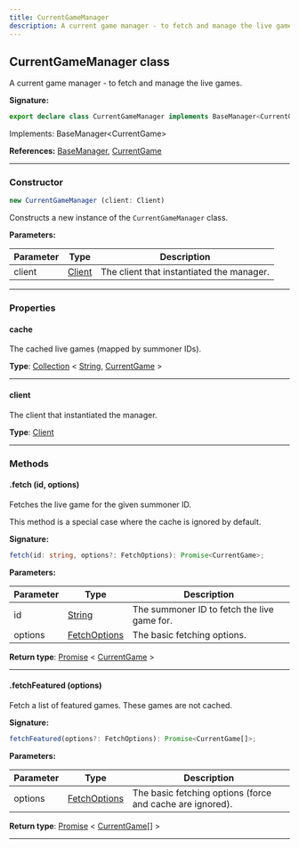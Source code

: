 ```yaml
---
title: CurrentGameManager
description: A current game manager - to fetch and manage the live games.
---
```


## CurrentGameManager class

A current game manager - to fetch and manage the live games.

**Signature:**

```ts
export declare class CurrentGameManager implements BaseManager<CurrentGame> 
```

Implements: BaseManager<CurrentGame\>

**References:** [BaseManager](/api/BaseManager.md), [CurrentGame](/api/CurrentGame.md)

---

### Constructor

```ts
new CurrentGameManager (client: Client)
```

Constructs a new instance of the `CurrentGameManager` class.

**Parameters:**

| Parameter | Type | Description |
| --------- | ---- | ----------- |
| client | [Client](/api/Client.md) | The client that instantiated the manager. |
---

### Properties

#### cache

The cached live games (mapped by summoner IDs).



**Type**: [Collection](https://discord.js.org/#/docs/collection/stable/class/Collection) \< [String](https://developer.mozilla.org/en-US/docs/Web/JavaScript/Reference/Global_Objects/String), [CurrentGame](/api/CurrentGame.md) \>

---

#### client

The client that instantiated the manager.



**Type**: [Client](/api/Client.md)

---

### Methods

#### .fetch (id, options)

Fetches the live game for the given summoner ID.


This method is a special case where the cache is ignored by default.




**Signature:**

```ts
fetch(id: string, options?: FetchOptions): Promise<CurrentGame>;
```

**Parameters:**

| Parameter | Type | Description |
| --------- | ---- | ----------- |
| id | [String](https://developer.mozilla.org/en-US/docs/Web/JavaScript/Reference/Global_Objects/String) | The summoner ID to fetch the live game for. |
| options | [FetchOptions](/api/FetchOptions.md) | The basic fetching options. |

**Return type**: [Promise](https://developer.mozilla.org/en-US/docs/Web/JavaScript/Reference/Global_Objects/Promise) \< [CurrentGame](/api/CurrentGame.md) \>

---

#### .fetchFeatured (options)

Fetch a list of featured games. These games are not cached.




**Signature:**

```ts
fetchFeatured(options?: FetchOptions): Promise<CurrentGame[]>;
```

**Parameters:**

| Parameter | Type | Description |
| --------- | ---- | ----------- |
| options | [FetchOptions](/api/FetchOptions.md) | The basic fetching options (force and cache are ignored). |

**Return type**: [Promise](https://developer.mozilla.org/en-US/docs/Web/JavaScript/Reference/Global_Objects/Promise) \< [CurrentGame](/api/CurrentGame.md)[] \>

---


